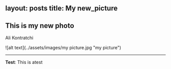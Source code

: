 layout: posts
title: My new_picture
---

## This is my new photo
Ali Kontratchi




![alt text](../assets/images/my picture.jpg "my picture")

---
**Test**: This is atest
